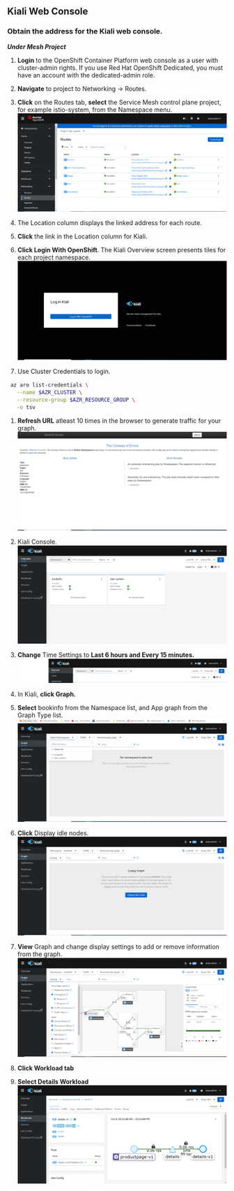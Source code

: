 ## Kiali Web Console
### Obtain the address for the Kiali web console.
***Under Mesh Project***

1. **Login** to the OpenShift Container Platform web console as a user with cluster-admin rights. If you use Red Hat OpenShift Dedicated, you must have an account with the dedicated-admin role.

1. **Navigate** to project to Networking → Routes.

1. **Click** on the Routes tab, **select** the Service Mesh control plane project, for example istio-system, from the Namespace menu.
![Project Network Route](../assets/images/click-network-under-project-view-kiali-route.PNG)

1. The Location column displays the linked address for each route.

1. **Click** the link in the Location column for Kiali.

1. **Click Login With OpenShift**. The Kiali Overview screen presents tiles for each project namespace.
![Kiali Login](../assets/images/kiali-login-with-cluster-credentials.PNG)

1. Use Cluster Credentials to login.
```bash
 az aro list-credentials \
   --name $AZR_CLUSTER \
   --resource-group $AZR_RESOURCE_GROUP \
   -o tsv
```
1. **Refresh URL** atleast 10 times in the browser to generate traffic for your graph.
![URL](../assets/images/product-page.PNG)

1. Kiali Console.
![Kiali Console](../assets/images/verify-overiview-bookinfoapp.PNG)

1. **Change** Time Settings to **Last 6 hours and Every 15 minutes.**
![Kiali Console Time Change](../assets/images/time-change.PNG)

1. In Kiali, **click Graph.**

1. **Select** bookinfo from the Namespace list, and App graph from the Graph Type list.
![Kiali Console](../assets/images/select-bookinfo-from-kiali-dropdown-graph-tab.PNG)

1. **Click** Display idle nodes.
![Kiali Console](../assets/images/kiali-click-display-idlenodes-graph-tab.PNG)

1. **View** Graph and change display settings to add or remove information from the graph.
![Kiali Console](../assets/images/graph-example.PNG)

1. **Click Workload tab**

1. **Select Details Workload**
![Kiali Console](../assets/images/example-details-workload.PNG)


